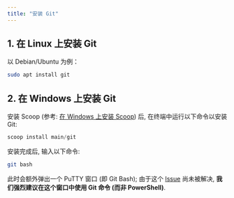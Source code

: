 ```yaml
---
title: "安装 Git"
---
```


## 1. 在 Linux 上安装 Git

以 Debian/Ubuntu 为例：

```bash
sudo apt install git
```

## 2. 在 Windows 上安装 Git

安装 Scoop (参考: [在 Windows 上安装 Scoop](https://shusct.github.io/wiki/blog/install-scoop-on-windows/)) 后, 在终端中运行以下命令以安装 Git:

```powershell
scoop install main/git
```

安装完成后, 输入以下命令:

```bash
git bash
```

此时会额外弹出一个 PuTTY 窗口 (即 Git Bash); 由于这个 [Issue](https://github.com/gitextensions/gitextensions/issues/5073) 尚未被解决, **我们强烈建议在这个窗口中使用 Git 命令 (而非 PowerShell)**.